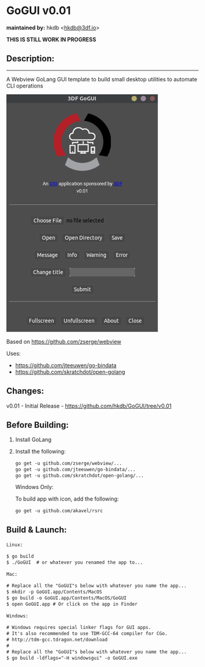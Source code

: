 # GoGUI v0.01
**maintained by:** hkdb \<<hkdb@3df.io>\><br />

<b>THIS IS STILL WORK IN PROGRESS</b>

## Description:
---
A Webview GoLang GUI template to build small desktop utilities to automate CLI operations

![screnshot](GoGUI.png)

Based on https://github.com/zserge/webview

Uses:
- https://github.com/jteeuwen/go-bindata
- https://github.com/skratchdot/open-golang

## Changes:

v0.01 - Initial Release - https://github.com/hkdb/GoGUI/tree/v0.01

## Before Building:

1. Install GoLang
2. Install the following:
   ```
   go get -u github.com/zserge/webview/...
   go get -u github.com/jteeuwen/go-bindata/...
   go get -u github.com/skratchdot/open-golang/...
   ```

    Windows Only:

    To build app with icon, add the following:
    ```
    go get -u github.com/akavel/rsrc
    ```

## Build & Launch:

`Linux:`

```
$ go build
$ ./GoGUI  # or whatever you renamed the app to...
```

`Mac:`

```
# Replace all the "GoGUI"s below with whatever you name the app...
$ mkdir -p GoGUI.app/Contents/MacOS
$ go build -o GoGUI.app/Contents/MacOS/GoGUI
$ open GoGUI.app # Or click on the app in Finder
```

`Windows:`

```
# Windows requires special linker flags for GUI apps.
# It's also recommended to use TDM-GCC-64 compiler for CGo.
# http://tdm-gcc.tdragon.net/download
#
# Replace all the "GoGUI"s below with whatever you name the app...
$ go build -ldflags="-H windowsgui" -o GoGUI.exe
```